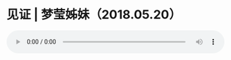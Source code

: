 # 见证 | 梦莹姊妹（2018.05.20）

<audio style="width: 100%;" preload="false" controls controlslist="nodownload"><source src="//cdn.wechat.edu.pl/audio/mp3/old/24998.mp3" type="audio/mpeg">Your browser does not support the audio element.</audio>


